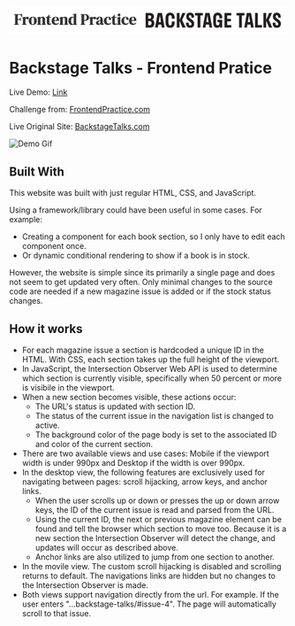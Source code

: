 ![Frontend Practice and BackStage Talks Logo](https://github.com/aladores/backstage-talks/blob/main/readme_assets/readme_banner.png)
# Backstage Talks - Frontend Pratice 
Live Demo: [Link](https://aladores.github.io/backstage-talks/)

Challenge from: [FrontendPractice.com](https://www.frontendpractice.com/projects/backstage-talks)

Live Original Site: [BackstageTalks.com](https://backstagetalks.com/) 

![Demo Gif](https://github.com/aladores/backstage-talks/blob/main/readme_assets/demo-gif.gif)

## Built With
This website was built with just regular HTML, CSS, and JavaScript. 

Using a framework/library could have been useful in some cases. For example: 
- Creating a component for each book section, so I only have to edit each component once.
- Or dynamic conditional rendering to show if a book is in stock.

However, the website is simple since its primarily a single page and does not seem to get updated very often. Only minimal changes to the source code are needed if a new magazine issue is added or if the stock status changes.

## How it works 
- For each magazine issue a section is hardcoded a unique ID in the HTML. With CSS, each section takes up the full height of the viewport. 
- In JavaScript, the Intersection Observer Web API is used to determine which section is currently visible, specifically when 50 percent or more is visibile in the viewport.
- When a new section becomes visible, these actions occur: 
  - The URL's status is updated with section ID.
  - The status of the current issue in the navigation list is changed to active.
  - The background color of the page body is set to the associated ID and color of the current section.
- There are two available views and use cases: Mobile if the viewport width is under 990px and Desktop if the width is over 990px.
- In the desktop view, the following features are exclusively used for navigating between pages: scroll hijacking, arrow keys, and anchor links.
  - When the user scrolls up or down or presses the up or down arrow keys, the ID of the current issue is read and parsed from the URL.
  - Using the current ID, the next or previous magazine element can be found and tell the browser which section to move too. Because it is a new section the Intersection Observer will detect the change, and updates will occur as described above.
  - Anchor links are also utilized to jump from one section to another.
- In the movile view. The custom scroll hijacking is disabled and scrolling returns to default. The navigations links are hidden but no changes to the Intersection Observer is made.
- Both views support navigation directly from the url. For example. If the user enters "...backstage-talks/#issue-4". The page will automatically scroll to that issue.
